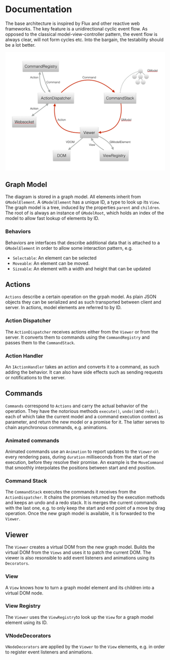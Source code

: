 # Documentation

The base architecture is inspired by Flux and other reactive web frameworks. The key feature is a unidirectional cyclic event flow. As opposed to the classical model-view-controller pattern, the event flow is always clear, will not form cycles etc. Into the bargain, the testability should be a lot better.

![Architecture](./Architecture.png)

## Graph Model
The diagram is stored in a graph model. All elements inherit from `GModelElement`. A `GModelElement` has a unique ID, a type to look up its `View`. The graph model is a tree, induced by the properties `parent` and `children`. The root of is always an instance of `GModelRoot`, which holds an index of the model to allow fast lookup of elements by ID.

### Behaviors
Behaviors are interfaces that describe additional data that is attached to a `GModelElement` in order to allow some interaction pattern, e.g.

- `Selectable`: An element can be selected
- `Moveable`: An element can be moved.
- `Sizeable`: An element with a width and height that can be updated

## Actions
`Actions` describe a certain operation on the grpah model. As plain JSON objects they can be serialized and as such transported between client and server. In actions, model elements are referred to by ID.

### Action Dispatcher
The `ActionDispatcher` receives actions either from the `Viewer` or from the server. It converts them to commands using the `CommandRegistry` and passes them to the `CommandStack`.

### Action Handler
An `IActionHandler` takes an action and converts it to a command, as such adding the behavior. It can also have side effects such as sending requests or notifications to the server.

## Commands
`Commands` correspond to `Actions` and carry the actual behavior of the operation. They have the notorious methods `execute()`, `undo()`and `redo()`, each of which take the current model and a command execution context as parameter, and return the new model or a promise for it. The latter serves to chain asynchronous commands, e.g. animations.

### Animated commands
Animated commands use an `Animation` to report updates to the `Viewer` on every rendering pass, during `duration` milliseconds  from the start of the execution, before they resolve their promise. An example is the `MoveCommand` that smoothly interpolates the positions between start and end position. 

### Command Stack
The `CommandStack` executes the commands it receives from the `ActionDispatcher`. It chains the promises returned by the execution methods and keeps an undo and a redo stack. It is merges the current commands with the last one, e.g. to only keep the start and end point of a move by drag operation. Once the new graph model is available, it is forwarded to the `Viewer`.

## Viewer 
The `Viewer` creates a virtual DOM from the new graph model. Builds the virtual DOM from the `Views` and uses it to patch the current DOM. The viewer is also resonsible to add event listeners and animations using its `Decorators`. 

### View
A `View` knows how to turn a graph model element and its children into a virtual DOM node.

### View Registry
The `Viewer` uses the `ViewRegistry`to look up the `View` for a graph model element using its ID.

### VNodeDecorators
`VNodeDecorators` are applied by the `Viewer` to the `View` elements, e.g. in order to register event listeners and animations.

